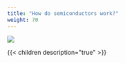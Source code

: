 ```yaml
---
title: "How do semiconductors work?"
weight: 70
---
```


[![](/images/siliwiz/image60.png?width=40pc)](https://app.siliwiz.com)

{{< children description="true" >}}
